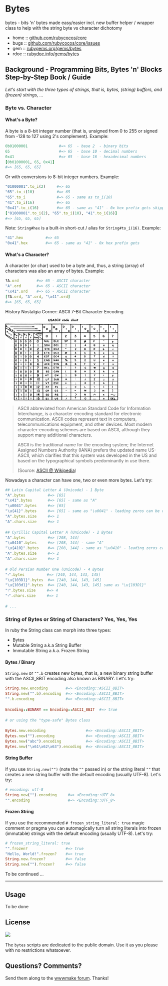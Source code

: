 # Bytes

bytes - bits 'n' bytes made easy/easier incl. new buffer helper / wrapper class to help with the string byte vs character dichotomy

* home  :: [github.com/rubycocos/core](https://github.com/rubycocos/core)
* bugs  :: [github.com/rubycocos/core/issues](https://github.com/rubycocos/core/issues)
* gem   :: [rubygems.org/gems/bytes](https://rubygems.org/gems/bytes)
* rdoc  :: [rubydoc.info/gems/bytes](http://rubydoc.info/gems/bytes)


## Background -  Programming Bits, Bytes 'n' Blocks Step-by-Step Book / Guide

_Let's start with the three types of strings, that is, bytes, (string) buffers, and (frozen) strings, ..._


### Byte vs. Character


#### What's a Byte?

A byte is a 8-bit integer number (that is, unsigned from 0 to 255 or
signed from -128 to 127 using 2's complement).
Example:

``` ruby
0b01000001              #=> 65  - base 2  - binary bits
65                      #=> 65  - base 10 - decimal numbers
0x41                    #=> 65  - base 16 - hexadecimal numbers
[0b01000001, 65, 0x41]
#=> [65, 65, 65]
```

Or with conversions to 8-bit integer numbers. Example:

``` ruby
"01000001".to_i(2)     #=> 65
"65".to_i(10)          #=> 65
"65".to_i              #=> 65 - same as to_i(10)
"41".to_i(16)          #=> 65
"0x41".to_i(16)        #=> 65 - same as "41" - 0x hex prefix gets skipped
["01000001".to_i(2), "65".to_i(10), "41".to_i(16)]
#=> [65, 65, 65]
```

Note:  `String#hex` is a built-in short-cut / alias for `String#to_i(16)`.  Example:

``` ruby
"41".hex          #=> 65
"0x41".hex        #=> 65 - same as "41" - 0x hex prefix gets
```



#### What's a Character?

A character (or char) used to be a byte
and, thus, a string (array) of characters
was also an array of bytes. Example:

``` ruby
?A.ord        #=> 65 - ASCII character
"A".ord       #=> 65 - ASCII character
"\x41".ord    #=> 65 - ASCII character
[?A.ord, "A".ord, "\x41".ord]
#=> [65, 65, 65]
```



History Nostalgia Corner: ASCII 7-Bit Character Encoding

![](i/us_ascii_code_chart.png)

> ASCII abbreviated from American Standard Code for Information Interchange,
> is a character encoding standard for electronic communication. ASCII codes
> represent text in computers, telecommunications equipment, and other devices.
> Most modern character-encoding schemes are based on ASCII,
> although they support many additional characters.
>
> ASCII is the traditional name for the encoding system; the Internet Assigned
> Numbers Authority (IANA) prefers the updated name US-ASCII, which clarifies
> that this system was developed in the US and based on the typographical
> symbols predominantly in use there.
>
> (Source: [ASCII @ Wikipedia](https://en.wikipedia.org/wiki/ASCII))



Nowadays a character can have one, two or even more bytes.
Let's try:

``` ruby
## Latin Capital Letter A (Unicode) - 1 Byte
"A".bytes          #=> [65]
"\x41".bytes       #=> [65] - same as "A"
"\u0041".bytes     #=> [65]
"\u{41}".bytes     #=> [65] - same as "\u0041" - leading zeros can be dropped
"A".bytes.size     #=> 1
"A".chars.size     #=> 1

## Cyrillic Capital Letter A (Unicode) - 2 Bytes
"А".bytes          #=> [208, 144]
"\u0410".bytes     #=> [208, 144] - same "А"
"\u{410}".bytes    #=> [208, 144] - same as "\u0410" - leading zeros can be dropped
"А".bytes.size     #=> 2
"А".chars.size     #=> 1

# Old Persian Number One (Unicode) - 4 Bytes
"𐏑".bytes          #=> [240, 144, 143, 145]
"\u{103D1}".bytes  #=> [240, 144, 143, 145]
"\u{103d1}".bytes  #=> [240, 144, 143, 145] same as "\u{103D1}"
"𐏑".bytes.size     #=> 4
"𐏑".chars.size     #=> 1

# ...
```



### String of Bytes or String of Characters? Yes, Yes, Yes


In ruby the String class can morph into three types:

- Bytes
- Mutable String a.k.a String Buffer
- Immutable String a.k.a. Frozen String


#### Bytes / Binary


`String.new` or `"".b` creates new bytes, that is, a new binary string
buffer with the ASCII_8BIT encoding also known as BINARY.
Let's try:

``` ruby
String.new.encoding        #=> <Encoding::ASCII_8BIT>
String.new("".b).encoding  #=> <Encoding::ASCII_8BIT>
"".b.encoding              #=> <Encoding::ASCII_8BIT>

Encoding::BINARY == Encoding::ASCII_8BIT  #=> true

# or using the "type-safe" Bytes class

Bytes.new.encoding                  #=> <Encoding::ASCII_8BIT>
Bytes.new("").encoding              #=> <Encoding::ASCII_8BIT>
Bytes.new("abc").encoding           #=> <Encoding::ASCII_8BIT>
Bytes.new("\x61\x62\x63").encoding  #=> <Encoding::ASCII_8BIT>
```



#### String Buffer

If you use `String.new("")` (note the `""` passed in) or
the string literal `""` that creates a new string buffer
with the default encoding (usually UTF-8).
Let's try:

``` ruby
# encoding: utf-8
String.new("").encoding     #=> <Encoding::UTF_8>
"".encoding                 #=> <Encoding::UTF_8>
```

<!--

# or using the StringBuffer c'tor helper (returning a String)

StringBuffer.new.encoding         #=> <Encoding::UTF_8>
StringBuffer.new("").encoding     #=> <Encoding::UTF_8>
StringBuffer.new("abc").encoding  #=> <Encoding::UTF_8>

-->


#### Frozen String

If you use the recommended `# frozen_string_literal: true` magic comment
or pragma you can automagically turn all string literals into
frozen (immutable) strings with the default encoding (usually UTF-8).
Let's try:

``` ruby
# frozen_string_literal: true
"".frozen?                 #=> true
"Hello, World!".frozen?    #=> true
String.new.frozen?         #=> false
String.new("").frozen?     #=> false
```



<!--

### Bytes

bytes from hexstring

bytes to hexstring

bytes from string

bytes to string

bytes to array of integers

bytes from array of integers



#### Bytes to Integer Numbers - Little-Endian vs Big-Endian

4 byte unsigned integer  -

Example - 1

bytes to integer

integer to bytes

Big-End first or Little-End first?
Least significant bit (lsm) or most significant bit (msb) first?




#### Bytes Helper



### Buffer

#### Buffer Helper

-->




To be continued ...

---







## Usage

To be done


## License

![](https://publicdomainworks.github.io/buttons/zero88x31.png)

The `bytes` scripts are dedicated to the public domain.
Use it as you please with no restrictions whatsoever.


## Questions? Comments?

Send them along to the [wwwmake forum](http://groups.google.com/group/wwwmake).
Thanks!
